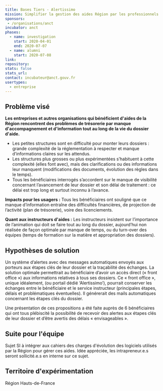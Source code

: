 ```yaml
---
title: Bases Tiers - Alertissimo
mission: Simplifier la gestion des aides Région par les professionnels
sponsors:
 - /organisations/anct
incubator: anct
phases:
  - name: investigation
    start: 2020-04-01
    end: 2020-07-07
  - name: alumni
    start: 2020-07-08
link:
repository:
stats: false
stats_url:
contact: incubateur@anct.gouv.fr
usertypes:
  - entreprise
---
```


## Problème visé

**Les entreprises et autres organisations qui bénéficient d'aides de la Région rencontrent des problèmes de trésorerie par manque d'accompagnement et d'information tout au long de la vie du dossier d'aide.**

- Les petites structures sont en difficulté pour monter leurs dossiers : grande complexité de la réglementation à respecter et manque d’informations claires sur les attendus.
- Les structures plus grosses ou plus expérimentées s’habituent à cette complexité (elles font avec), mais des clarifications ou des informations leur manquent (modifications des documents, évolution des règles dans le temps).
- Tous les bénéficiaires interrogés s’accordent sur le manque de visibilité concernant l’avancement de leur dossier et son délai de traitement : ce délai est trop long et surtout inconnu à l’avance.

**Impacts pour les usagers :**
Tous les bénéficiaires ont souligné que ce manque d’information entraîne des difficultés financières, de projection de l’activité (plan de trésorerie), voire des licenciements.

**Quant aux instructeurs d'aides :**
Les instructeurs insistent sur l’importance de l’animation qui doit se faire tout au long du dossier, aujourd’hui non réalisée de façon optimale par manque de temps, ou du turn-over des équipes (temps de formation sur la matière et appropriation des dossiers).

## Hypothèses de solution
Un système d’alertes avec des messages automatiques envoyés aux porteurs aux étapes clés de leur dossier et la traçabilité des échanges.
La solution optimale permettrait au bénéficiaire d’avoir un accès direct (« front office ») aux informations relatives à tous ses dossiers. Ce « front office », unique idéalement, (ou portail dédié ‘Alertissimo’), pourrait conserver les échanges entre le bénéficiaire et le service instructeur (principales étapes, délais et problématiques éventuelles). Il générerait des mails automatiques concernant les étapes clés du dossier.

Une présentation de ces propositions a été faite auprès de 6 bénéficiaires qui ont tous plébiscité la possibilité de recevoir des alertes aux étapes clés de leur dossier et d’être avertis des délais « envisageables ».

## Suite pour l'équipe
Sujet SI à intégrer aux cahiers des charges d'évolution des logiciels utilisés par la Région pour gérer ces aides. Idée appréciée, les intrapreneur.e.s seront sollicité.e.s en interne sur ce sujet.

## Territoire d'expérimentation
Région Hauts-de-France
